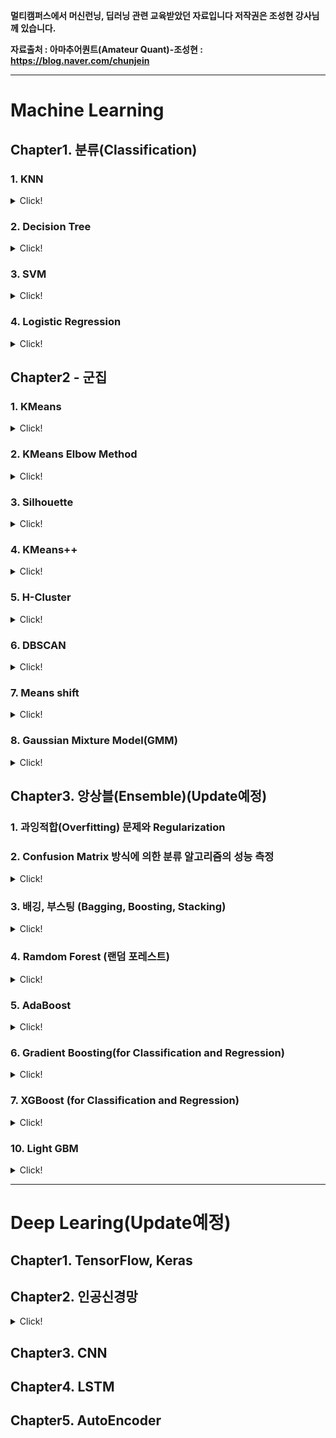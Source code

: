 **멀티캠퍼스에서 머신런닝, 딥러닝 관련 교육받았던 자료입니다 저작권은 조성현 강사님께 있습니다.**

**자료출처 : 아마추어퀀트(Amateur Quant)-조성현 : https://blog.naver.com/chunjein**

---
# Machine Learning

## Chapter1. 분류(Classification)

### 1. KNN

<details>
<summary>Click!</summary>
<div markdown="1">
  
Link: [Velog][vurl_KNN]

[vurl_KNN]: https://velog.io/@hyunicecream/KNN

Link: [Code][knn]

[knn]: https://github.com/hyunicecream/ML-DL/tree/main/Classification/KNN
  
</div>
</details>


### 2. Decision Tree

<details>
<summary>Click!</summary>
<div markdown="1">

Link: [Velog][vurl_Dtree]

[vurl_Dtree]: https://velog.io/@hyunicecream/Decision-Tree-%EC%9D%98%EC%82%AC%EA%B2%B0%EC%A0%95-%EB%82%98%EB%AC%B4
 
Link: [Code][Dtree]
  
[Dtree]:  https://github.com/hyunicecream/ML-DL/tree/main/Classification/Dtree
</div>
</details>

### 3. SVM

<details>
<summary>Click!</summary>
<div markdown="1">
 
Link: [Velog][vurl_SVM]

[vurl_SVM]: https://velog.io/@hyunicecream/SVM-Support-Vector-Machine
  
Link: [Code][SVM]
  
[SVM]: https://github.com/hyunicecream/ML-DL/tree/main/Classification/SVM
</div>
</details>


### 4. Logistic Regression

<details>
<summary>Click!</summary>
<div markdown="1">

Link: [Velog][vurl_logistic]
  
[vurl_logistic]: https://velog.io/@hyunicecream/Logistic-Regression
  
Code: [Code][logistic]
  
[logistic]: https://github.com/hyunicecream/ML-DL/tree/main/Classification/LogisticRegression

</div>
</details>

## Chapter2 - 군집 

### 1. KMeans

<details>
<summary>Click!</summary>
<div markdown="1">
  
Code: [Code][kmeans]
  
[kmeans]: https://github.com/hyunicecream/ML-DL/blob/main/Clustering/KMeans/KMeans_Clustering.ipynb

</div>
</details>

### 2. KMeans Elbow Method

<details>
<summary>Click!</summary>
<div markdown="1">
  
Code: [Code][KMeans Elbow Method]
  
[KMeans Elbow Method]: https://github.com/hyunicecream/ML-DL/tree/main/Clustering/KMeans%20Elbow%20Method

</div>
</details>

### 3. Silhouette

<details>
<summary>Click!</summary>
<div markdown="1">
  
Code: [Code][Silrouette]
  
[Silrouette]: https://github.com/hyunicecream/ML-DL/tree/main/Clustering/Silrouette

</div>
</details>

### 4. KMeans++

<details>
<summary>Click!</summary>
<div markdown="1">
  
Code: [Code][kmeans++]
  
[kmeans++]: https://github.com/hyunicecream/ML-DL/tree/main/Clustering/KMeans%2B%2B

</div>
</details>

### 5. H-Cluster

<details>
<summary>Click!</summary>
<div markdown="1">
  
Code: [Code][h-cluster]
  
[h-cluster]: https://github.com/hyunicecream/ML-DL/tree/main/Clustering/H-Clustering

</div>
</details>

### 6. DBSCAN

<details>
<summary>Click!</summary>
<div markdown="1">
  
Code: [Code][dbscan]
  
[dbscan]: https://github.com/hyunicecream/ML-DL/tree/main/Clustering/DBSCAN

</div>
</details>

### 7. Means shift

<details>
<summary>Click!</summary>
<div markdown="1">
  
Code: [Code][meanshift]
  
[meanshift]: https://github.com/hyunicecream/ML-DL/tree/main/Clustering/MeanShift

</div>
</details>

### 8. Gaussian Mixture Model(GMM)

<details>
<summary>Click!</summary>
<div markdown="1">
  
Code: [Code][Gaussian]
  
[Gaussian]: https://github.com/hyunicecream/ML-DL/tree/main/Clustering/Gaussian

</div>
</details>

## Chapter3.  앙상블(Ensemble)(**Update예정**)

### 1. 과잉적합(Overfitting) 문제와 Regularization
### 2. Confusion Matrix 방식에 의한 분류 알고리즘의 성능 측정

<details>
<summary>Click!</summary>
<div markdown="1">
  
Code: [Code][Confusion Matrix]
  
[Confusion Matrix]: https://github.com/hyunicecream/ML-DL/tree/main/Ensemble/Confusion%20Matrix
</div>
</details>

### 3. 배깅, 부스팅 (Bagging, Boosting, Stacking)

<details>
<summary>Click!</summary>
<div markdown="1">
  
Code: [Code][Bagging, Boosting, Stacking]
  
[Bagging, Boosting, Stacking]: https://github.com/hyunicecream/ML-DL/tree/main/Ensemble/Bagging-Voting-Stacking

</div>
</details>

### 4. Ramdom Forest (랜덤 포레스트)

<details>
<summary>Click!</summary>
<div markdown="1">
  
Code: [Code][Ramdom Forest]
  
[Ramdom Forest]: https://github.com/hyunicecream/ML-DL/tree/main/Ensemble/RandomForest

</div>
</details>

### 5. AdaBoost

<details>
<summary>Click!</summary>
<div markdown="1">
  
Code: [Code][AdaBoost]
  
[AdaBoost]: https://github.com/hyunicecream/ML-DL/tree/main/Ensemble/AdaBoost
</div>
</details>

### 6. Gradient Boosting(for Classification and Regression)

<details>
<summary>Click!</summary>
<div markdown="1">
  
Code: [Code][Gradient Boosting]
  
[Gradient Boosting]: https://github.com/hyunicecream/ML-DL/tree/main/Ensemble/GBM
</div>
</details>

### 7. XGBoost (for Classification and Regression)

<details>
<summary>Click!</summary>
<div markdown="1">
  
Code: [Code][XGBoost]
  
[XGBoost]: https://github.com/hyunicecream/ML-DL/tree/main/Ensemble/XGBoost
</div>
</details>

### 10. Light GBM

<details>
<summary>Click!</summary>
<div markdown="1">
  
Code: [Code][Light GBM]
  
[Light GBM]: https://github.com/hyunicecream/ML-DL/tree/main/Ensemble/LGB
</div>
</details>

---

# Deep Learing(**Update예정**)

## Chapter1. TensorFlow, Keras
## Chapter2. 인공신경망

<details>
<summary>Click!</summary>
<div markdown="1">
  
Code: [Code][인공경망]
  
[인공경망]: https://github.com/hyunicecream/ML-DL/tree/main/%EC%9D%B8%EA%B3%B5%EC%8B%A0%EA%B2%BD%EB%A7%9D

</div>
</details>

## Chapter3. CNN
## Chapter4. LSTM
## Chapter5. AutoEncoder
